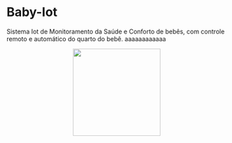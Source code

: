 # Baby-Iot

Sistema Iot de Monitoramento da Saúde e Conforto de bebês, com controle remoto e automático do quarto do bebê.
aaaaaaaaaaaa
<div align="center">
<img src="https://user-images.githubusercontent.com/66453256/177552264-51a92664-a5d3-4e23-a97f-0f172c7dc3d8.png" width="200px" />
</div>
